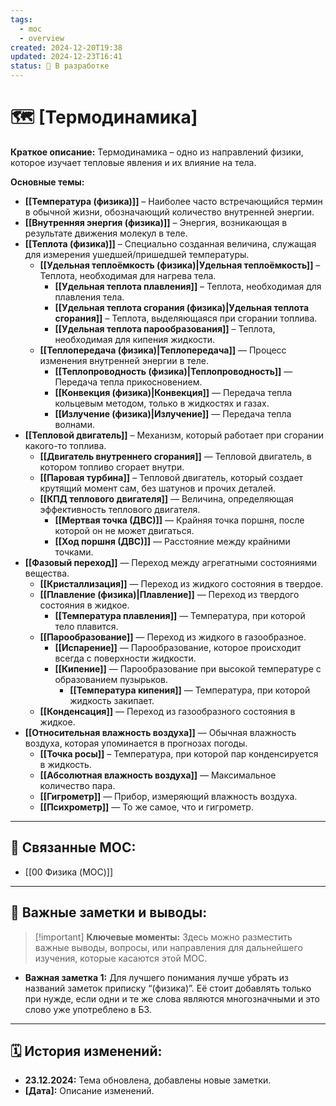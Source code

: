 ```yaml
---
tags:
  - moc
  - overview
created: 2024-12-20T19:38
updated: 2024-12-23T16:41
status: 🚧 В разработке
---
```


# 🗺️ **[Термодинамика]**

**Краткое описание:**  Термодинамика – одно из направлений физики, которое изучает тепловые явления и их влияние на тела.

**Основные темы:**

- **[[Температура (физика)]]** –  Наиболее часто встречающийся термин в обычной жизни, обозначающий количество внутренней энергии.
- **[[Внутренняя энергия (физика)]]** –  Энергия, возникающая в результате движения молекул в теле.
- **[[Теплота (физика)]]**  –  Специально созданная величина, служащая для измерения ушедшей/пришедшей температуры.
	- **[[Удельная теплоёмкость (физика)|Удельная теплоёмкость]]** – Теплота, необходимая для нагрева тела.
		- **[[Удельная теплота плавления]]** – Теплота, необходимая для плавления тела.
		- **[[Удельная теплота сгорания (физика)|Удельная теплота сгорания]]** – Теплота, выделяющаяся при сгорании топлива.
		- **[[Удельная теплота парообразования]]** – Теплота, необходимая для кипения жидкости.
	- **[[Теплопередача (физика)|Теплопередача]]** — Процесс изменения внутренней энергии в теле.
		- **[[Теплопроводность (физика)|Теплопроводность]]** — Передача тепла прикосновением.
		- **[[Конвекция (физика)|Конвекция]]** — Передача тепла кольцевым методом, только в жидкостях и газах.
		- **[[Излучение (физика)|Излучение]]** — Передача тепла волнами.
-  **[[Тепловой двигатель]]**  –   Механизм, который работает при сгорании какого-то топлива.
	- **[[Двигатель внутреннего сгорания]]** — Тепловой двигатель, в котором топливо сгорает внутри.
	- **[[Паровая турбина]]** – Тепловой двигатель, который создает крутящий момент сам, без шатунов и прочих деталей.
	- **[[КПД теплового двигателя]]** — Величина, определяющая эффективность теплового двигателя.
		- **[[Мертвая точка (ДВС)]]** — Крайняя точка поршня, после которой он не может двигаться.
		- **[[Ход поршня (ДВС)]]** — Расстояние между крайними точками.
-  **[[Фазовый переход]]** — Переход между агрегатными состояниями вещества.
	- **[[Кристаллизация]]** — Переход из жидкого состояния в твердое.
	- **[[Плавление (физика)|Плавление]]** — Переход из твердого состояния в жидкое.
		- **[[Температура плавления]]** — Температура, при которой тело плавится.
	- **[[Парообразование]]** — Переход из жидкого в газообразное.
		- **[[Испарение]]** — Парообразование, которое происходит всегда с поверхности жидкости.
		- **[[Кипение]]** — Парообразование при высокой температуре с образованием пузырьков.
			- **[[Температура кипения]]** — Температура, при которой жидкость закипает.
	- **[[Конденсация]]** — Переход из газообразного состояния в жидкое.
- **[[Относительная влажность воздуха]]** — Обычная влажность воздуха, которая упоминается в прогнозах погоды.
	- **[[Точка росы]]** – Температура, при которой пар конденсируется в жидкость.
	- **[[Абсолютная влажность воздуха]]** — Максимальное количество пара.
	- **[[Гигрометр]]** — Прибор, измеряющий влажность воздуха.
	- **[[Психрометр]]** — То же самое, что и гигрометр.

---

## 🔗 **Связанные MOC:**

- [[00 Физика (MOC)]]

---

## 📌 **Важные заметки и выводы:**

> [!important] **Ключевые моменты:** Здесь можно разместить важные выводы, вопросы, или направления для дальнейшего изучения, которые касаются этой MOC.

- **Важная заметка 1:** Для лучшего понимания лучше убрать из названий заметок приписку “(физика)”. Её стоит добавлять только при нужде, если одни и те же слова являются многозначными и это слово уже употреблено в БЗ.

---

## 🗓️ **История изменений:**

- **23.12.2024:**  Тема обновлена, добавлены новые заметки.
- **[Дата]:**  Описание изменений.